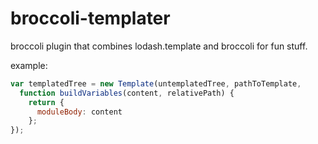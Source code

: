 # broccoli-templater

broccoli plugin that combines lodash.template and broccoli for fun stuff.

example:

```js
var templatedTree = new Template(untemplatedTree, pathToTemplate,
  function buildVariables(content, relativePath) {
    return {
      moduleBody: content
    };
});
```
